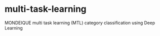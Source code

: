 # multi-task-learning
MONDEIQUE multi task learning (MTL) category classification using Deep Learning 
